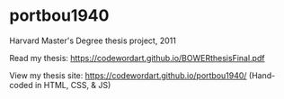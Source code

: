 # portbou1940
 Harvard Master's Degree thesis project, 2011


Read my thesis: https://codewordart.github.io/BOWERthesisFinal.pdf

View my thesis site: https://codewordart.github.io/portbou1940/ (Hand-coded in HTML, CSS, & JS)
